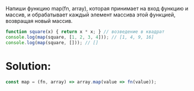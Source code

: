 Напиши функцию map(fn, array), которая принимает на вход функцию и массив,
и обрабатывает каждый элемент массива этой функцией, возвращая новый массив.

```javascript
function square(x) { return x * x; } // возведение в квадрат
console.log(map(square, [1, 2, 3, 4])); // [1, 4, 9, 16]
console.log(map(square, [])); // []
```

# Solution:

```javascript
const map = (fn, array) => array.map(value => fn(value));
```
